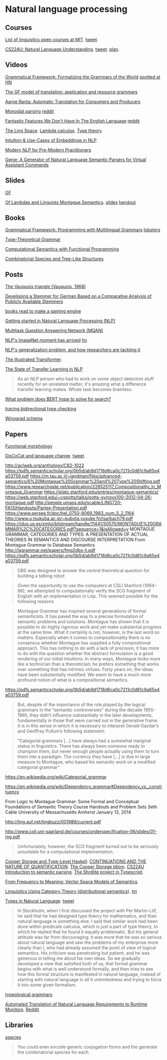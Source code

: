 # Natural language processing

## Courses

[List of linguistics open courses at MIT](https://ocw.mit.edu/courses/find-by-topic/#cat=humanities&subcat=linguistics). [tweet](https://twitter.com/SHASS4Students/status/1070415012135661569).

[CS224U: Natural Language Understanding](https://www.youtube.com/playlist?list=PLoROMvodv4rObpMCir6rNNUlFAn56Js20). [tweet](https://twitter.com/ChrisGPotts/status/1141493048821501952). [plan](http://web.stanford.edu/class/cs224u/).

## Videos

[Grammatical Framework: Formalizing the Grammars of the World](https://www.youtube.com/watch?v=x1LFbDQhbso) [spotted at HN](https://news.ycombinator.com/item?id=14535187)

[The GF model of translation: application and resource grammars](https://www.youtube.com/watch?v=2Kadepyd_PM)

[Aarne Ranta: Automatic Translation for Consumers and Producers](https://www.youtube.com/watch?v=An-AmFScw1o)

[Monoidal parsing](https://www.youtube.com/watch?v=Txf7swrcLYs) [reddit](https://www.reddit.com/r/haskell/comments/75as61/monoidal_parsing_edward_kmett_scala_world/)

[Fantastic Features We Don't Have In The English Language](https://www.youtube.com/watch?v=QYlVJlmjLEc&t=1m47s) [reddit](https://www.reddit.com/r/haskell/comments/75c3j8/linguist_tom_scott_on_absolute_direction_and/)

[The Ling Space](https://www.youtube.com/channel/UCdZcGRaBV-VRRyU4t6Ur0mw). [Lambda calculus](https://www.youtube.com/watch?v=BwWQDzXBuwg). [Type theory](https://www.youtube.com/watch?v=CWE9ycOxCEQ).

[Intuition & Use-Cases of Embeddings in NLP](https://www.infoq.com/presentations/nlp-word-embedding)

[Modern NLP for Pre-Modern Practitioners](https://www.infoq.com/presentations/nlp-practitioners/)

[Genie: A Generator of Natural Language Semantic Parsers for Virtual Assistant Commands](https://www.youtube.com/watch?v=B4bUBh16Kdg)

## Slides

[GF](https://t.co/exnVH2rabH)

[Of Lambdas and Linguists Montague Semantics](https://twitter.com/kowey/status/1159255306771132422). [slides](https://erickow.com/talks/haskell-montague-2019.pdf) [handout](https://erickow.com/talks/haskell-montague-2019-handout.pdf)

## Books

[Grammatical Framework: Programming with Multilingual Grammars](https://www.goodreads.com/book/show/11963071-grammatical-framework) [lobsters](https://lobste.rs/s/gsafb7/ask_type_systems_natural_languages#c_umq6pl)

[Type-Theoretical Grammar](https://www.goodreads.com/book/show/16809758-type-theoretical-grammar)

[Computational Semantics with Functional Programming](https://www.goodreads.com/book/show/9479651-computational-semantics-with-functional-programming)

[Combinatorial Species and Tree-Like Structures](https://www.goodreads.com/book/show/919397.Combinatorial_Species_and_Tree_Like_Structures)

## Posts

[The Vauquois triangle (Vauquois, 1968)](https://www.researchgate.net/figure/239924880_fig1_Figure-22-The-Vauquois-triangle-Vauquois-1968)

[Developing a Stemmer for German Based on a Comparative Analysis of Publicly Available Stemmers](https://hackage.haskell.org/package/stemmer-german-0.1.1.1)

[books read to make a gaming engine](https://news.ycombinator.com/item?id=16403219)

[Getting started in Natural Language Processing (NLP)](https://monkeylearn.com/blog/getting-started-in-natural-language-processing-nlp/)

[Multitask Question Answering Network (MQAN)](https://einstein.ai/research/the-natural-language-decathlon)

[NLP's ImageNet moment has arrived](https://thegradient.pub/nlp-imagenet/) [hn](https://news.ycombinator.com/item?id=17489564)

[NLP's generalization problem, and how researchers are tackling it](https://thegradient.pub/frontiers-of-generalization-in-natural-language-processing/)

[The Illustrated Transformer](https://jalammar.github.io/illustrated-transformer/).

[The State of Transfer Learning in NLP](https://news.ycombinator.com/item?id=20755923)

> As an NLP person who had to work on some object detection stuff recently for an unrelated matter, it's amazing what a difference transfer learning makes. Whole task becomes brainless.

[What problem does BERT hope to solve for search?](https://opensourceconnections.com/blog/2019/12/18/bert-and-search-relevance-part2-dense-vs-sparse/)

[tracing bidirectional type checking](https://twitter.com/balalaika_bot/status/1366706021679292417)

[Winograd schema](https://en.wikipedia.org/wiki/Winograd_schema_challenge)

## Papers

[Functional morphology](http://www.cse.chalmers.se/alumni/markus/FM/document/FM_tutorial_1.0.pdf)

[DisCoCat and language change](https://arxiv.org/abs/1811.11041). [tweet](https://twitter.com/JadeMasterMath/status/1069802913755684864).

http://aclweb.org/anthology/C82-1022
https://pdfs.semanticscholar.org/0b5d/ab9d1718d6ca0c7211c0d81c9a65e4a03759.pdf
https://m.tau.ac.il/~landman/files/advanced-semantics/6%20Montague%20Grammar%20and%20Type%20Shifting.pdf
https://www.researchgate.net/publication/228525117_Compositionality_in_Montague_Grammar
https://plato.stanford.edu/entries/montague-semantics/
https://web.stanford.edu/~cgpotts/talks/potts-symsys100-2012-04-26-montague.pdf
http://people.umass.edu/scable/LING720-FA13/Handouts/Partee-Presentation.pdf
https://www.persee.fr/doc/hel_0750-8069_1983_num_5_2_1164
http://www.u.tsukuba.ac.jp/~kubota.yusuke.fn/lsa/bach79.pdf
https://idus.us.es/xmlui/bitstream/handle/11441/50570/MONTAGUE%20GRAMMAR%2C%20CATEGORIES.pdf?sequence=1&isAllowed=y 
MONTAGUE GRAMMAR, CATEGORIES AND TYPES: A PRESENTATION OF ACTUAL THEORIES IN SEMANTICS AND DISCOURSE INTERPRETATION
From Montague Grammar to Database Semantics http://lagrammar.net/papers/fmg2dbs-li.pdf
https://pdfs.semanticscholar.org/0b5d/ab9d1718d6ca0c7211c0d81c9a65e4a03759.pdf
> DBS was designed to answer the central theoretical question for building a talking robot

> Given the opportunity to use the computers at CSLI Stanford (1984-86), we attempted to computationally verify the SCG fragment of English with an implementation in Lisp. This seemed possible for the following reasons

> Montague Grammar has inspired several generations of formal semanticists. It
has paved the way to a precise formulation of semantic problems and solutions.
Montague has shown that it is possible to do highly rigorous work and yet make
substantial progress at the same time. What it certainly is not, however, is the
last word on matters. Especially when it comes to compositionality there is no
consensus whether Montague has supplied a fully compositional approach. This
has nothing to do with a lack of precision; it has more to do with the question
whether the abstract formulation is a good rendering of our initial intuitions. In
many ways, Montague looks more like a technician than a theoretician; he prefers
something that works over something that has intrinsic virtues. Forty years on, the
ideas have been substantially modified. We seem to have a much more profound
notion of what is a compositional semantics.

https://pdfs.semanticscholar.org/0b5d/ab9d1718d6ca0c7211c0d81c9a65e4a03759.pdf

> But, despite of the importance of the role played by the logical grammars
in the “semantic controversies” during the decade 1955-1965, they
didn’t influence substantially in the later developments, fundamentally in
those that were carried out in the generative frame. It is in this sense in
which it is necessary to interpret Gerald Gazdar’s and Geoffrey Pullum’s
following statement:

> “Categorial grammars [...] have always had a somewhat marginal status in linguistics.
There has always been someone ready to champion them, but never enough people
actually using them to turn them into a paradigm. The currency they have [...] is due in
large measure to Montague, who based his semantic work on a modified categorial
grammar” 

https://en.wikipedia.org/wiki/Categorial_grammar

https://en.wikipedia.org/wiki/Dependency_grammar#Dependency_vs._constituency

From Logic to Montague Grammar:
Some Formal and Conceptual Foundations of Semantic Theory
Course Handouts and Problem Sets
Seth Cable
University of Massachusetts Amherst
January 13, 2014

http://ling.auf.net/lingbuzz/001989/current.pdf

http://www.coli.uni-saarland.de/courses/underspecification-06/slides/01-mg.pdf

> Unfortunately, however, the SCG fragment turned out to be seriously unsuitable for a computational implementation.

[Cooper Storage and Type-Level Haskell](https://adrummond.net/posts/cooper). [CONTINUATIONS AND THE NATURE OF QUANTIFICATION](https://www.nyu.edu/projects/barker/barker-continuations.pdf). [The Cooper Storage Idiom](https://home.uni-leipzig.de/gkobele/files/papers/Kobele16CooperStorageIdiom.pdf). [CS224U Introduction to semantic parsing](https://web.stanford.edu/class/cs224u/materials/cs224u-2015-intro-semparse.pdf). [The Shrdlite project in Typescript](http://chalmersgu-ai-course.github.io/shrdlite.html).


[From Frequency to Meaning: Vector Space Models of Semantics](https://www.microsoft.com/en-us/research/wp-content/uploads/2017/07/jair10.pdf).

[Linguistics Using Category Theory (distributional semantics)](https://golem.ph.utexas.edu/category/2018/02/linguistics_using_category_the.html). [hn](https://news.ycombinator.com/item?id=20755722)

[Types in Natural Language](https://golem.ph.utexas.edu/category/2020/02/types_in_natural_language.html). [tweet](https://twitter.com/DiazCarrete/status/1227679034219335680)

> In Stockholm, when I first discussed the project with Per Martin-Löf, he said that he had designed type theory for mathematics, and than natural language is something else. I said that similar work had been done within predicate calculus, which is just a part of type theory, to which he replied that he found it equally problematic. But his general attitude was far from discouraging: it was more that he was so serious about natural language and saw the problems of my enterprise more clearly than I, who had already assumed the point of view of logical semantics. His criticism was penetrating but patient, and he was generous in telling me about his own ideas. So we gradually developed a view that satisfied both of us, that formal grammar begins with what is well understood formally, and then tries to see how this formal structure is manifested in natural language, instead of starting with natural language in all it unlimitedness and trying to force it into some given formalism.

[typeological grammars](https://twitter.com/DiazCarrete/status/1436589453351477248)

[Automated Translation of Natural Language Requirements to Runtime Monitors](https://link.springer.com/chapter/10.1007/978-3-030-99524-9_21). [Reddit](https://www.reddit.com/r/haskell/comments/u2fkkg/ann_copilot_38_ogma_102_new_papers/).

## Libraries

[species](http://hackage.haskell.org/package/species)

> You could even encode generic conjugation forms and the generate the combinatorial species for each.
